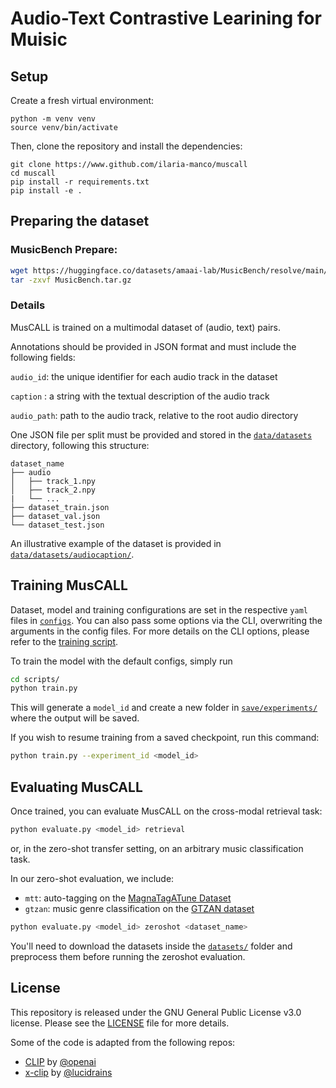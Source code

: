 # Audio-Text Contrastive Learining for Muisic

## Setup
Create a fresh virtual environment:

```setup
python -m venv venv 
source venv/bin/activate
```

Then, clone the repository and install the dependencies:

```setup
git clone https://www.github.com/ilaria-manco/muscall 
cd muscall 
pip install -r requirements.txt
pip install -e .
```

## Preparing the dataset

### MusicBench Prepare:

```bash
wget https://huggingface.co/datasets/amaai-lab/MusicBench/resolve/main/MusicBench.tar.gz
tar -zxvf MusicBench.tar.gz
```

### Details

MusCALL is trained on a multimodal dataset of (audio, text) pairs. 

Annotations should be provided in JSON format and must include the following fields:

```audio_id```:     the unique identifier for each audio track in the dataset

```caption``` :     a string with the textual description of the audio track 

```audio_path```:   path to the audio track, relative to the root audio directory

One JSON file per split must be provided and stored in the [`data/datasets`](data/datasets/) directory, following this structure:

```
dataset_name
├── audio            
│   ├── track_1.npy
│   ├── track_2.npy
|   └── ...
├── dataset_train.json    
├── dataset_val.json    
└── dataset_test.json
```

An illustrative example of the dataset is provided in [`data/datasets/audiocaption/`](data/datasets/audiocaption/).

## Training MusCALL
Dataset, model and training configurations are set in the respective `yaml` files in [`configs`](configs). You can also pass some options via the CLI, overwriting the arguments in the config files. For more details on the CLI options, please refer to the [training script](scripts/train.py).

To train the model with the default configs, simply run

```bash
cd scripts/
python train.py 
```

This will generate a `model_id` and create a new folder in [`save/experiments/`](save/experiments/) where the output will be saved.

If you wish to resume training from a saved checkpoint, run this command:

```bash
python train.py --experiment_id <model_id> 
```

## Evaluating MusCALL
Once trained, you can evaluate MusCALL on the cross-modal retrieval task:

```bash
python evaluate.py <model_id> retrieval
```

or, in the zero-shot transfer setting, on an arbitrary music classification task.

In our zero-shot evaluation, we include:

* `mtt`: auto-tagging on the [MagnaTagATune Dataset](https://mirg.city.ac.uk/codeapps/the-magnatagatune-dataset)
* `gtzan`: music genre classification on the [GTZAN dataset](http://marsyas.info/downloads/datasets.html)

```bash
python evaluate.py <model_id> zeroshot <dataset_name>
```

You'll need to download the datasets inside the [`datasets/`](datasets/) folder and preprocess them before running the zeroshot evaluation.

## License
This repository is released under the GNU General Public License v3.0 license. Please see the [LICENSE](LICENSE) file for more details.

Some of the code is adapted from the following repos: 
* [CLIP](https://github.com/openai/CLIP/) by [@openai](https://github.com/openai/)
* [x-clip](https://github.com/lucidrains/x-clip/) by [@lucidrains](https://github.com/lucidrains/)

